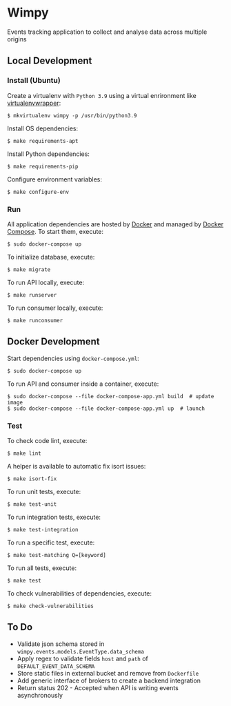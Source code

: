 # Wimpy

Events tracking application to collect and analyse data across multiple origins


## Local Development

### Install (Ubuntu)

Create a virtualenv with `Python 3.9` using a virtual enrironment like [virtualenvwrapper](https://virtualenvwrapper.readthedocs.org/en/latest/):

    $ mkvirtualenv wimpy -p /usr/bin/python3.9

Install OS dependencies:

    $ make requirements-apt

Install Python dependencies:

    $ make requirements-pip

Configure environment variables:

    $ make configure-env


### Run

All application dependencies are hosted by [Docker](https://docs.docker.com/compose/install/) and managed by [Docker Compose](https://docs.docker.com/compose/install/#install-compose). To start them, execute:

    $ sudo docker-compose up

To initialize database, execute:

    $ make migrate

To run API locally, execute:

    $ make runserver

To run consumer locally, execute:

    $ make runconsumer


## Docker Development

Start dependencies using `docker-compose.yml`:

    $ sudo docker-compose up

To run API and consumer inside a container, execute:

    $ sudo docker-compose --file docker-compose-app.yml build  # update image
    $ sudo docker-compose --file docker-compose-app.yml up  # launch


### Test

To check code lint, execute:

    $ make lint

A helper is available to automatic fix isort issues:

    $ make isort-fix

To run unit tests, execute:

    $ make test-unit

To run integration tests, execute:

    $ make test-integration

To run a specific test, execute:

    $ make test-matching Q=[keyword]

To run all tests, execute:

    $ make test

To check vulnerabilities of dependencies, execute:

    $ make check-vulnerabilities


## To Do

- Validate json schema stored in `wimpy.events.models.EventType.data_schema`
- Apply regex to validate fields `host` and `path` of `DEFAULT_EVENT_DATA_SCHEMA`
- Store static files in external bucket and remove from `Dockerfile`
- Add generic interface of brokers to create a backend integration
- Return status 202 - Accepted when API is writing events asynchronously
